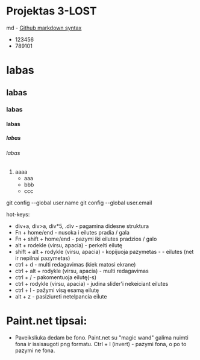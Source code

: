 # Projektas 3-LOST

md - [Github markdown syntax](https://docs.github.com/en/get-started/writing-on-github/getting-started-with-writing-and-formatting-on-github/basic-writing-and-formatting-syntax)

- 123456
- 789101

# labas
## labas
### labas
#### labas
##### labas
###### labas

1. aaaa
    - aaa
    - bbb
    - ccc


git config --global user.name
git config --global user.email

hot-keys:
- div+a, div>a, div*5, .div - pagamina didesne struktura
- Fn + home/end - nusoka i eilutes pradia / gala
- Fn + shift + home/end - pazymi iki eilutes pradzios / galo
- alt + rodekle (virsu, apacia) - perkelti eilutę
- shift + alt + rodykle (virsu, apacia) - kopijuoja pazymetas - - eilutes (net ir nepilnai pazymetas)
- ctrl + d - multi redagavimas (kiek matosi ekrane)
- ctrl + alt + rodykle (virsu, apacia) - multi redagavimas
- ctrl + / - pakomentuoja eilutę(-s)
- ctrl + rodykle (virsu, apacia) - judina slider'i nekeiciant eilutes
- ctrl + l - pažymi visą esamą eilutę
- alt + z - pasiziureti netelpancia eilute


<!--  main.cs failo fragmentas
header {
    background-color: red;
}
main {
    background-color: blue; 
}
main > p {
    font-size: 10px; color: aliceblue;
}
footer {
    background-color: green;
}

NOTE: padeda identifikuoti konkretų header
main > article > header {
    color: blue;
    {       -->





<!-- <!DOCTYPE html>  GALIMA STYLE DETI I HEAD, O NE PRIE HEADER, MAIN IR KT.
<html lang="en">
<head>
    <...>

    <style>
        header {
            background-color: red;
        }
        main {
            background-color: blue;
        }
        footer {
            background-color: green;
        }
    </style>
</head> -->


<!-- 

style="pavadinimas: savybe; pavadinimas: savybe; pavadinimas: savybe;"
style="color: red; font-size: 20px; font-weight: bold;"

color: red;                     teksto spalva
background-color: red;          elemento fono spalva
background: red;                elemento fono spalva
font-family: Arial;
font-size: 20px;
font-weight: bold;
text-style: italic;

Text decoration: none             default pabraukimus ir kt nuima

margin: 100px;                  atstumas tarp elementu - visomis kryptimis
margin-top: 100px;
margin-right: 100px;
margin-bottom: 100px;
margin-left: 100px;
margin: 0                       nebelieka tarpu tarp elementu

padding: 100px;                 elementu issiputimas (nuo elemento krastu iki jo turinio) - visomis kryptimis
padding-top: 100px;
padding-right: 100px;
padding-bottom: 100px;
padding-left: 100px;

display - elemento atvaizdavimo budas
display: block;             is virsaus i apacia (dauguma)
display: inline;            eina is vienos eiles i kita (a, span)
display: inline-block;      stengiasi buti vienoje eileje su kitais, bet jei netelpa - VISAS nusoka i nauja eile

float:left (display nebeveikia naudojant float)
float:right

SPALVOS PANAUDOJIMO VARIACIJOS:
background-color: rgb(234, 235, 237);
background-color: #EAEBED;
background-color: hsl(220, 1%, 92%);


 -->
# Paint.net tipsai:
 - Paveiksliuka dedam be fono. Paint.net su "magic wand" galima nuimti fona ir issisaugoti png formatu.  Ctrl + I (invert) - pazymi fona, o po to pazymi ne fona.
 